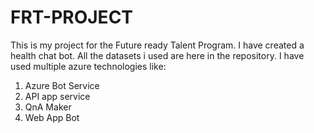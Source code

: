 # FRT-PROJECT
This is my project for the Future ready Talent Program.
I have created a health chat bot.
All the datasets i used are here in the repository.
I have used multiple azure technologies like:
1. Azure Bot Service
2. API app service
3. QnA Maker
4. Web App Bot
